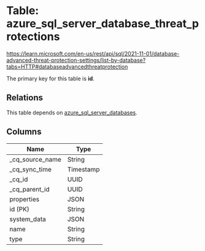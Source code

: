 # Table: azure_sql_server_database_threat_protections

https://learn.microsoft.com/en-us/rest/api/sql/2021-11-01/database-advanced-threat-protection-settings/list-by-database?tabs=HTTP#databaseadvancedthreatprotection

The primary key for this table is **id**.

## Relations

This table depends on [azure_sql_server_databases](azure_sql_server_databases.md).

## Columns

| Name          | Type          |
| ------------- | ------------- |
|_cq_source_name|String|
|_cq_sync_time|Timestamp|
|_cq_id|UUID|
|_cq_parent_id|UUID|
|properties|JSON|
|id (PK)|String|
|system_data|JSON|
|name|String|
|type|String|